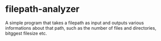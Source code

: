 # filepath-analyzer
A simple program that takes a filepath as input and outputs various informations about that path, such as the number of files and directories, bitggest filesize etc.
